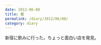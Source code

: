 ```yaml
---
date: 2012-06-08
title: 曇
permalink: /diary/2012/06/08/
category: diary
---
```


新宿に飲みに行った。ちょっと面白い店を発見。